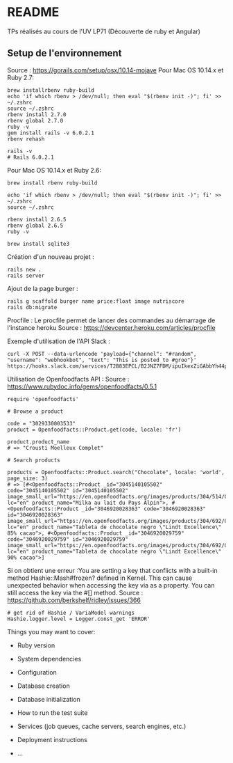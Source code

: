 # README

TPs réalisés au cours de l'UV LP71 (Découverte de ruby et Angular)

## Setup de l'environnement

Source : https://gorails.com/setup/osx/10.14-mojave
Pour Mac OS 10.14.x et Ruby 2.7: 
```
brew installrbenv ruby-build
echo 'if which rbenv > /dev/null; then eval "$(rbenv init -)"; fi' >> ~/.zshrc
source ~/.zshrc
rbenv install 2.7.0
rbenv global 2.7.0
ruby -v
gem install rails -v 6.0.2.1
rbenv rehash
```
```
rails -v
# Rails 6.0.2.1
```

Pour Mac OS 10.14.x et Ruby 2.6: 
```
brew install rbenv ruby-build

echo 'if which rbenv > /dev/null; then eval "$(rbenv init -)"; fi' >> ~/.zshrc
source ~/.zshrc

rbenv install 2.6.5
rbenv global 2.6.5
ruby -v
```

```
brew install sqlite3
```

Création d'un nouveau projet : 
```
rails new .
rails server 
```

Ajout de la page burger : 
```
rails g scaffold burger name price:float image nutriscore
rails db:migrate
```

Procfile : 
Le procfile permet de lancer des commandes au démarrage de l'instance heroku
Source : https://devcenter.heroku.com/articles/procfile

Exemple d'utilisation de l'API Slack : 
```
curl -X POST --data-urlencode 'payload={"channel": "#random", "username": "webhookbot", "text": "This is posted to #groo"}' https://hooks.slack.com/services/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
```

Utilisation de Openfoodfacts API : 
Source : https://www.rubydoc.info/gems/openfoodfacts/0.5.1
```
require 'openfoodfacts'

# Browse a product

code = "3029330003533"
product = Openfoodfacts::Product.get(code, locale: 'fr')

product.product_name
# => "Crousti Moelleux Complet"

# Search products

products = Openfoodfacts::Product.search("Chocolate", locale: 'world', page_size: 3)
# => [#<Openfoodfacts::Product _id="3045140105502" code="3045140105502" id="3045140105502" image_small_url="https://en.openfoodfacts.org/images/products/304/514/010/5502/front.7.100.jpg" lc="en" product_name="Milka au lait du Pays Alpin">, #<Openfoodfacts::Product _id="3046920028363" code="3046920028363" id="3046920028363" image_small_url="https://en.openfoodfacts.org/images/products/304/692/002/8363/front.5.100.jpg" lc="en" product_name="Tableta de chocolate negro \"Lindt Excellence\" 85% cacao">, #<Openfoodfacts::Product _id="3046920029759" code="3046920029759" id="3046920029759" image_small_url="https://en.openfoodfacts.org/images/products/304/692/002/9759/front.9.100.jpg" lc="en" product_name="Tableta de chocolate negro \"Lindt Excellence\" 90% cacao">]
```

Si on obtient une erreur :You are setting a key that conflicts with a built-in method Hashie::Mash#frozen? defined in Kernel. This can cause unexpected behavior when accessing the key via as a property. You can still access the key via the #[] method.
Source : https://github.com/berkshelf/ridley/issues/366
```
# get rid of Hashie / VariaModel warnings
Hashie.logger.level = Logger.const_get 'ERROR'
```


Things you may want to cover:

* Ruby version

* System dependencies

* Configuration

* Database creation

* Database initialization

* How to run the test suite

* Services (job queues, cache servers, search engines, etc.)

* Deployment instructions

* ...
